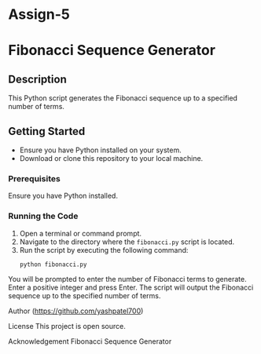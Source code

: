# Assign-5

# Fibonacci Sequence Generator

## Description
This Python script generates the Fibonacci sequence up to a specified number of terms.

## Getting Started
- Ensure you have Python installed on your system.
- Download or clone this repository to your local machine.

### Prerequisites
Ensure you have Python installed.

### Running the Code
1. Open a terminal or command prompt.
2. Navigate to the directory where the `fibonacci.py` script is located.
3. Run the script by executing the following command:
   ```bash
   python fibonacci.py
You will be prompted to enter the number of Fibonacci terms to generate.
Enter a positive integer and press Enter.
The script will output the Fibonacci sequence up to the specified number of terms.

Author
(https://github.com/yashpatel700)

License
This project is open source.

Acknowledgement
Fibonacci Sequence Generator



